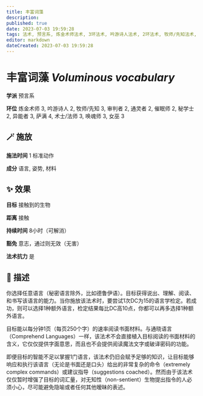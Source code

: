 ```yaml
---
title: 丰富词藻
description: 
published: true
date: 2023-07-03 19:59:28
tags: 法术, 预言系, 炼金术师法术, 3环法术, 吟游诗人法术, 2环法术, 牧师/先知法术, 审判者法术, 通灵者法术, 催眠师法术, 秘学士法术, 异能者法术, 萨满法术, 4环法术, 术士/法师法术, 唤魂师法术, 女巫法术
editor: markdown
dateCreated: 2023-07-03 19:59:28
---
```


# **丰富词藻** *Voluminous vocabulary*

**学派** 预言系 

**环位** 炼金术师 3, 吟游诗人 2, 牧师/先知 3, 审判者 2, 通灵者 2, 催眠师 2, 秘学士 2, 异能者 3, 萨满 4, 术士/法师 3, 唤魂师 3, 女巫 3

## 🪄 施放

**施法时间** 1 标准动作

**成分** 语言, 姿势, 材料

## ✨ 效果 

**目标** 接触到的生物 

**距离** 接触  

**持续时间** 8小时（可解消） 

**豁免** 意志，通过则无效（无害）

**法术抗力** 是

## 📖 描述

你选择任意语言（秘密语言除外，比如德鲁伊语）。目标获得说出、理解、阅读、和书写该语言的能力。当你施放该法术时，要尝试1次DC为15的语言学检定。若成功，则可以选择1种额外语言，检定结果每比DC高10点，你都可以再多选择1种额外语言。

目标能以每分钟1页（每页250个字）的速率阅读书面材料。与通晓语言（Comprehend Languages）一样，该法术不会直接植入目标阅读的书面材料的含义，它仅仅提供字面意思，而且也不会提供阅读魔法文字或破译密码的功能。

即便目标的智能不足以掌握1门语言，该法术仍旧会赋予足够的知识，让目标能够响应和执行该语言（无论是书面还是口头）给出的非常复杂的命令（extremely complex commands）或建议指导（suggestions coached）。然而由于该法术仅仅暂时增强了目标的词汇量，对无知性（non-sentient）生物提出指令的人必须小心，尽可能避免隐喻或者任何其他暧昧的表述。
    